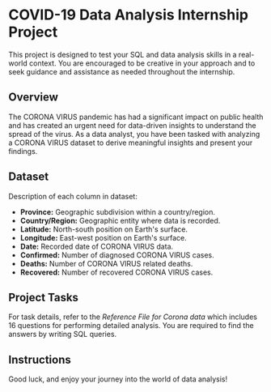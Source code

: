 # COVID-19 Data Analysis Internship Project

This project is designed to test your SQL and data analysis skills in a real-world context. You are encouraged to be creative in your approach and to seek guidance and assistance as needed throughout the internship.

## Overview

The CORONA VIRUS pandemic has had a significant impact on public health and has created an urgent need for data-driven insights to understand the spread of the virus. As a data analyst, you have been tasked with analyzing a CORONA VIRUS dataset to derive meaningful insights and present your findings.

## Dataset

Description of each column in dataset:

- **Province:** Geographic subdivision within a country/region.
- **Country/Region:** Geographic entity where data is recorded.
- **Latitude:** North-south position on Earth's surface.
- **Longitude:** East-west position on Earth's surface.
- **Date:** Recorded date of CORONA VIRUS data.
- **Confirmed:** Number of diagnosed CORONA VIRUS cases.
- **Deaths:** Number of CORONA VIRUS related deaths.
- **Recovered:** Number of recovered CORONA VIRUS cases.

## Project Tasks

For task details, refer to the *Reference File for Corona data* which includes 16 questions for performing detailed analysis. You are required to find the answers by writing SQL queries.

## Instructions

Good luck, and enjoy your journey into the world of data analysis!
